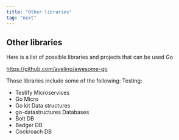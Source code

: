 ```yaml
---
title: "Other libraries"
tag: "next"
---
```


## Other libraries
Here is a list of possible libraries and projects that can be used Go

https://github.com/avelino/awesome-go

Those libraries include some of the following:
Testing:
- Testify
Microservices
- Go Micro
- Go kit
Data structures
- go-datastructures
Databases
- Bolt DB
- Badger DB
- Cockroach DB
